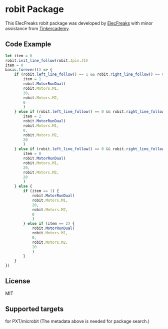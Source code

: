 # robit Package
This ElecFreaks robit package was developed by [ElecFreaks](https://www.elecfreaks.com/) with minor assistance from [Tinkercademy](https://tinkercademy.com/).


## Code Example
```JavaScript
let item = 0
robit.init_line_follow(robit.Jpin.J1)
item = 0
basic.forever(() => {
    if (robit.left_line_follow() == 1 && robit.right_line_follow() == 0) {
        item = 1
        robit.MotorRunDual(
        robit.Motors.M1,
        20,
        robit.Motors.M2,
        0
        )
    } else if (robit.left_line_follow() == 0 && robit.right_line_follow() == 1) {
        item = 2
        robit.MotorRunDual(
        robit.Motors.M1,
        0,
        robit.Motors.M2,
        20
        )
    } else if (robit.left_line_follow() == 0 && robit.right_line_follow() == 0) {
        item = 0
        robit.MotorRunDual(
        robit.Motors.M1,
        20,
        robit.Motors.M2,
        20
        )
    } else {
        if (item == 1) {
            robit.MotorRunDual(
            robit.Motors.M1,
            20,
            robit.Motors.M2,
            0
            )
        } else if (item == 2) {
            robit.MotorRunDual(
            robit.Motors.M1,
            0,
            robit.Motors.M2,
            20
            )
        }
    }
})


```

## License
MIT

## Supported targets
for PXT/microbit (The metadata above is needed for package search.)

